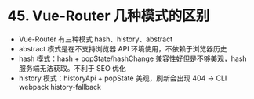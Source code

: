 # 45. Vue-Router 几种模式的区别

- Vue-Router 有三种模式 hash、history、abstract
- abstract 模式是在不支持浏览器 API 环境使用，不依赖于浏览器历史
- hash 模式：hash + popState/hashChange 兼容性好但是不够美观，hash 服务端无法获取。不利于 SEO 优化
- history 模式：historyApi + popState 美观，刷新会出现 404  -> CLI webpack history-fallback